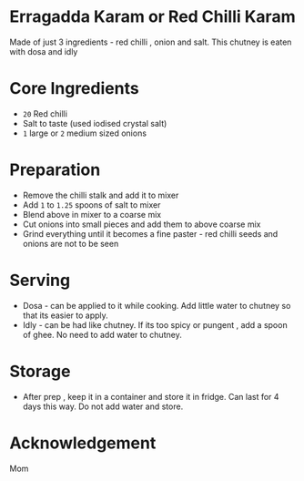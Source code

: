 # Erragadda Karam or Red Chilli Karam
Made of just 3 ingredients - red chilli , onion and salt. This chutney is eaten with dosa and idly

# Core Ingredients
 - `20` Red chilli
 - Salt to taste (used iodised crystal salt)
 - `1` large or `2` medium sized onions

# Preparation
- Remove the chilli stalk and add it to mixer
- Add `1` to `1.25` spoons of salt to mixer
- Blend above in mixer to a coarse mix
- Cut onions into small pieces and add them to above coarse mix
- Grind everything until it becomes a fine paster - red chilli seeds and onions are not to be seen

# Serving 
 - Dosa - can be applied to it while cooking. Add little water to chutney so that its easier to apply.
 - Idly - can be had like chutney. If its too spicy or pungent , add a spoon of ghee. No need to add water to chutney.

# Storage
- After prep , keep it in a container and store it in fridge. Can last for 4 days this way. Do not add water and store.
  
# Acknowledgement
Mom
  
